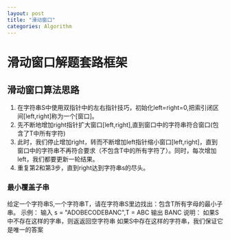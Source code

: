 ```yaml
---
layout: post
title: "滑动窗口"
categories: Algorithm
---
```

# 滑动窗口解题套路框架
## 滑动窗口算法思路
1. 在字符串S中使用双指针中的左右指针技巧，初始化left=right=0,把索引闭区间[left,right]称为一个[窗口]。
2. 先不断地增加right指针扩大窗口[left,right],直到窗口中的字符串符合窗口(包含了T中所有字符)
3. 此时，我们停止增加right，转而不断增加left指针缩小窗口[left,right]，直到窗口中的字符串不再符合要求（不包含T中的所有字符了）。同时，每次增加left，我们都要更新一轮结果。
4. 重复第2和第3步，直到right达到字符串s的尽头。

### 最小覆盖子串
给定一个字符串S,一个字符串T，请在字符串S里边找出：包含T所有字母的最小子串。
示例：
输入 s = "ADOBECODEBANC",T = ABC
输出 BANC
说明：
    如果S中不存在这样的字串，则返返回空字符串
    如果S中存在这样的字符串，我们保证它是唯一的答案







